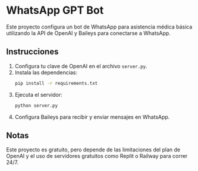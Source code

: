
# WhatsApp GPT Bot

Este proyecto configura un bot de WhatsApp para asistencia médica básica utilizando la API de OpenAI y Baileys para conectarse a WhatsApp.

## Instrucciones

1. Configura tu clave de OpenAI en el archivo `server.py`.
2. Instala las dependencias:
    ```bash
    pip install -r requirements.txt
    ```
3. Ejecuta el servidor:
    ```bash
    python server.py
    ```
4. Configura Baileys para recibir y enviar mensajes en WhatsApp.

## Notas
Este proyecto es gratuito, pero depende de las limitaciones del plan de OpenAI y el uso de servidores gratuitos como Replit o Railway para correr 24/7.
